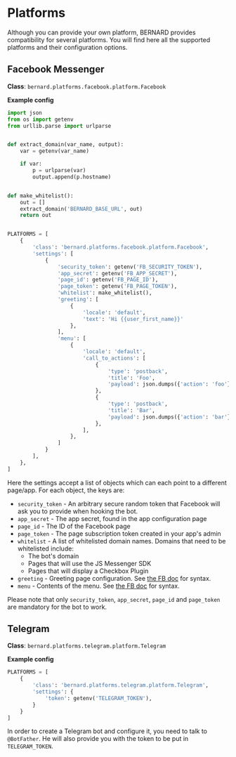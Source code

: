 Platforms
=========

Although you can provide your own platform, BERNARD provides compatibility for
several platforms. You will find here all the supported platforms and their
configuration options.

## Facebook Messenger

**Class**: `bernard.platforms.facebook.platform.Facebook`

**Example config**

```python
import json
from os import getenv
from urllib.parse import urlparse


def extract_domain(var_name, output):
    var = getenv(var_name)

    if var:
        p = urlparse(var)
        output.append(p.hostname)


def make_whitelist():
    out = []
    extract_domain('BERNARD_BASE_URL', out)
    return out


PLATFORMS = [
    {
        'class': 'bernard.platforms.facebook.platform.Facebook',
        'settings': [
            {
                'security_token': getenv('FB_SECURITY_TOKEN'),
                'app_secret': getenv('FB_APP_SECRET'),
                'page_id': getenv('FB_PAGE_ID'),
                'page_token': getenv('FB_PAGE_TOKEN'),
                'whitelist': make_whitelist(),
                'greeting': [
                    {
                        'locale': 'default',
                        'text': 'Hi {{user_first_name}}'
                    },
                ],
                'menu': [
                    {
                        'locale': 'default',
                        'call_to_actions': [
                            {
                                'type': 'postback',
                                'title': 'Foo',
                                'payload': json.dumps({'action': 'foo'}),
                            },
                            {
                                'type': 'postback',
                                'title': 'Bar',
                                'payload': json.dumps({'action': 'bar'}),
                            },
                        ],
                    },
                ]
            }
        ],
    },
]
```

Here the settings accept a list of objects which can each point to a different
page/app. For each object, the keys are:

- `security_token` - An arbitrary secure random token that Facebook will ask
  you to provide when hooking the bot.
- `app_secret` - The app secret, found in the app configuration page
- `page_id` - The ID of the Facebook page
- `page_token` - The page subscription token created in your app's admin
- `whitelist` - A list of whitelisted domain names. Domains that need to be
  whitelisted include:
    - The bot's domain
    - Pages that will use the JS Messenger SDK
    - Pages that will display a Checkbox Plugin
- `greeting` - Greeting page configuration. See
  [the FB doc](https://developers.facebook.com/docs/messenger-platform/reference/messenger-profile-api/greeting)
  for syntax.
- `menu` - Contents of the menu. See
  [the FB doc](https://developers.facebook.com/docs/messenger-platform/reference/messenger-profile-api/persistent-menu)
  for syntax.

Please note that only `security_token`, `app_secret`, `page_id` and
`page_token` are mandatory for the bot to work.


## Telegram

**Class**: `bernard.platforms.telegram.platform.Telegram`

**Example config**

```python
PLATFORMS = [
    {
        'class': 'bernard.platforms.telegram.platform.Telegram',
        'settings': {
            'token': getenv('TELEGRAM_TOKEN'),
        }
    }
]
```

In order to create a Telegram bot and configure it, you need to talk
to `@BotFather`. He will also provide you with the token to be put in
`TELEGRAM_TOKEN`.
